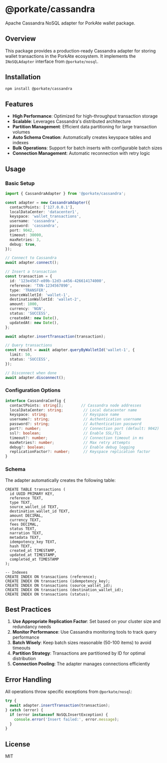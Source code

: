 # @porkate/cassandra

Apache Cassandra NoSQL adapter for PorkAte wallet package.

## Overview

This package provides a production-ready Cassandra adapter for storing wallet transactions in the PorkAte ecosystem. It implements the `INoSQLAdapter` interface from `@porkate/nosql`.

## Installation

```bash
npm install @porkate/cassandra
```

## Features

- **High Performance**: Optimized for high-throughput transaction storage
- **Scalable**: Leverages Cassandra's distributed architecture
- **Partition Management**: Efficient data partitioning for large transaction volumes
- **Auto Schema Creation**: Automatically creates keyspace tables and indexes
- **Bulk Operations**: Support for batch inserts with configurable batch sizes
- **Connection Management**: Automatic reconnection with retry logic

## Usage

### Basic Setup

```typescript
import { CassandraAdapter } from '@porkate/cassandra';

const adapter = new CassandraAdapter({
  contactPoints: ['127.0.0.1'],
  localDataCenter: 'datacenter1',
  keyspace: 'wallet_transactions',
  username: 'cassandra',
  password: 'cassandra',
  port: 9042,
  timeout: 30000,
  maxRetries: 3,
  debug: true,
});

// Connect to Cassandra
await adapter.connect();

// Insert a transaction
const transaction = {
  id: '123e4567-e89b-12d3-a456-426614174000',
  reference: 'TXN-1234567890',
  type: 'TRANSFER',
  sourceWalletId: 'wallet-1',
  destinationWalletId: 'wallet-2',
  amount: 1000,
  currency: 'NGN',
  status: 'SUCCESS',
  createdAt: new Date(),
  updatedAt: new Date(),
};

await adapter.insertTransaction(transaction);

// Query transactions
const result = await adapter.queryByWalletId('wallet-1', {
  limit: 50,
  status: 'SUCCESS',
});

// Disconnect when done
await adapter.disconnect();
```

### Configuration Options

```typescript
interface CassandraConfig {
  contactPoints: string[];        // Cassandra node addresses
  localDataCenter: string;         // Local datacenter name
  keyspace: string;                // Keyspace name
  username?: string;               // Authentication username
  password?: string;               // Authentication password
  port?: number;                   // Connection port (default: 9042)
  ssl?: boolean;                   // Enable SSL/TLS
  timeout?: number;                // Connection timeout in ms
  maxRetries?: number;             // Max retry attempts
  debug?: boolean;                 // Enable debug logging
  replicationFactor?: number;      // Keyspace replication factor
}
```

### Schema

The adapter automatically creates the following table:

```cql
CREATE TABLE transactions (
  id UUID PRIMARY KEY,
  reference TEXT,
  type TEXT,
  source_wallet_id TEXT,
  destination_wallet_id TEXT,
  amount DECIMAL,
  currency TEXT,
  fees DECIMAL,
  status TEXT,
  narration TEXT,
  metadata TEXT,
  idempotency_key TEXT,
  hash TEXT,
  created_at TIMESTAMP,
  updated_at TIMESTAMP,
  completed_at TIMESTAMP
);

-- Indexes
CREATE INDEX ON transactions (reference);
CREATE INDEX ON transactions (idempotency_key);
CREATE INDEX ON transactions (source_wallet_id);
CREATE INDEX ON transactions (destination_wallet_id);
CREATE INDEX ON transactions (status);
```

## Best Practices

1. **Use Appropriate Replication Factor**: Set based on your cluster size and redundancy needs
2. **Monitor Performance**: Use Cassandra monitoring tools to track query performance
3. **Batch Wisely**: Keep batch sizes reasonable (50-100 items) to avoid timeouts
4. **Partition Strategy**: Transactions are partitioned by ID for optimal distribution
5. **Connection Pooling**: The adapter manages connections efficiently

## Error Handling

All operations throw specific exceptions from `@porkate/nosql`:

```typescript
try {
  await adapter.insertTransaction(transaction);
} catch (error) {
  if (error instanceof NoSQLInsertException) {
    console.error('Insert failed:', error.message);
  }
}
```

## License

MIT

